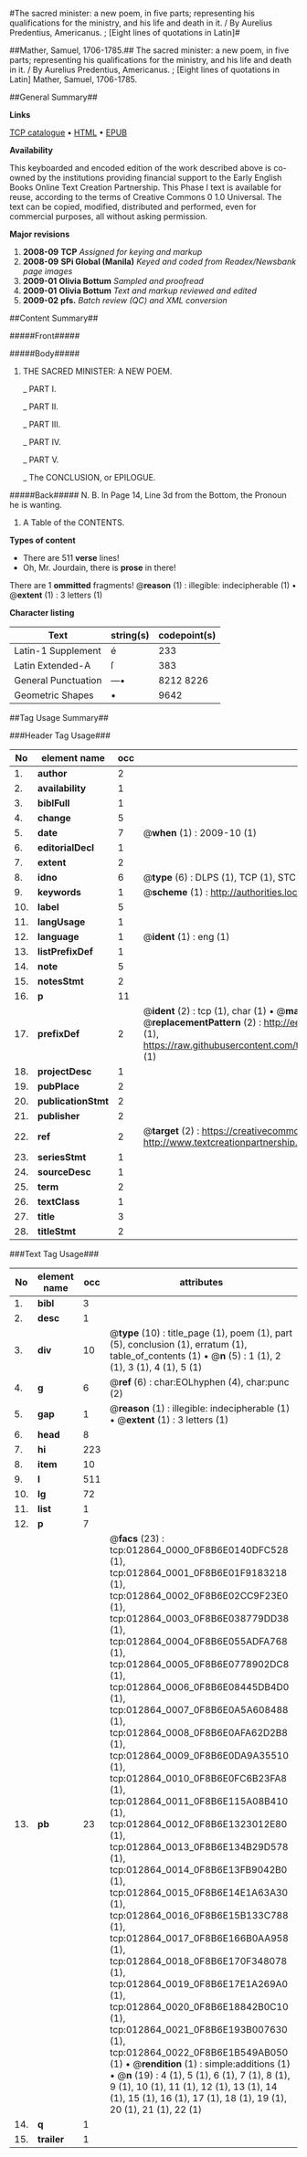 #The sacred minister: a new poem, in five parts; representing his qualifications for the ministry, and his life and death in it. / By Aurelius Predentius, Americanus. ; [Eight lines of quotations in Latin]#

##Mather, Samuel, 1706-1785.##
The sacred minister: a new poem, in five parts; representing his qualifications for the ministry, and his life and death in it. / By Aurelius Predentius, Americanus. ; [Eight lines of quotations in Latin]
Mather, Samuel, 1706-1785.

##General Summary##

**Links**

[TCP catalogue](http://www.ota.ox.ac.uk/tcp/)  • 
[HTML](http://tei.it.ox.ac.uk/tcp/Texts-HTML/free/N10/N10126.html)  • 
[EPUB](http://tei.it.ox.ac.uk/tcp/Texts-EPUB/free/N10/N10126.epub)

**Availability**

This keyboarded and encoded edition of the
	       work described above is co-owned by the institutions
	       providing financial support to the Early English Books
	       Online Text Creation Partnership. This Phase I text is
	       available for reuse, according to the terms of Creative
	       Commons 0 1.0 Universal. The text can be copied,
	       modified, distributed and performed, even for
	       commercial purposes, all without asking permission.

**Major revisions**

1. __2008-09__ __TCP__ *Assigned for keying and markup*
1. __2008-09__ __SPi Global (Manila)__ *Keyed and coded from Readex/Newsbank page images*
1. __2009-01__ __Olivia Bottum__ *Sampled and proofread*
1. __2009-01__ __Olivia Bottum__ *Text and markup reviewed and edited*
1. __2009-02__ __pfs.__ *Batch review (QC) and XML conversion*

##Content Summary##

#####Front#####

#####Body#####

1. THE SACRED MINISTER: A NEW POEM.

    _ PART I.

    _ PART II.

    _ PART III.

    _ PART IV.

    _ PART V.

    _ The CONCLUSION, or EPILOGUE.

#####Back#####
N. B. In Page 14, Line 3d from the Bottom, the Pronoun he is wanting.
1. A Table of the CONTENTS.

**Types of content**

  * There are 511 **verse** lines!
  * Oh, Mr. Jourdain, there is **prose** in there!

There are 1 **ommitted** fragments! 
 @__reason__ (1) : illegible: indecipherable (1)  •  @__extent__ (1) : 3 letters (1)

**Character listing**


|Text|string(s)|codepoint(s)|
|---|---|---|
|Latin-1 Supplement|é|233|
|Latin Extended-A|ſ|383|
|General Punctuation|—•|8212 8226|
|Geometric Shapes|▪|9642|

##Tag Usage Summary##

###Header Tag Usage###

|No|element name|occ|attributes|
|---|---|---|---|
|1.|__author__|2||
|2.|__availability__|1||
|3.|__biblFull__|1||
|4.|__change__|5||
|5.|__date__|7| @__when__ (1) : 2009-10 (1)|
|6.|__editorialDecl__|1||
|7.|__extent__|2||
|8.|__idno__|6| @__type__ (6) : DLPS (1), TCP (1), STC (1), NOTIS (1), IMAGE-SET (1), EVANS-CITATION (1)|
|9.|__keywords__|1| @__scheme__ (1) : http://authorities.loc.gov/ (1)|
|10.|__label__|5||
|11.|__langUsage__|1||
|12.|__language__|1| @__ident__ (1) : eng (1)|
|13.|__listPrefixDef__|1||
|14.|__note__|5||
|15.|__notesStmt__|2||
|16.|__p__|11||
|17.|__prefixDef__|2| @__ident__ (2) : tcp (1), char (1)  •  @__matchPattern__ (2) : ([0-9\-]+):([0-9IVX]+) (1), (.+) (1)  •  @__replacementPattern__ (2) : http://eebo.chadwyck.com/downloadtiff?vid=$1&page=$2 (1), https://raw.githubusercontent.com/textcreationpartnership/Texts/master/tcpchars.xml#$1 (1)|
|18.|__projectDesc__|1||
|19.|__pubPlace__|2||
|20.|__publicationStmt__|2||
|21.|__publisher__|2||
|22.|__ref__|2| @__target__ (2) : https://creativecommons.org/publicdomain/zero/1.0/ (1), http://www.textcreationpartnership.org/docs/. (1)|
|23.|__seriesStmt__|1||
|24.|__sourceDesc__|1||
|25.|__term__|2||
|26.|__textClass__|1||
|27.|__title__|3||
|28.|__titleStmt__|2||


###Text Tag Usage###

|No|element name|occ|attributes|
|---|---|---|---|
|1.|__bibl__|3||
|2.|__desc__|1||
|3.|__div__|10| @__type__ (10) : title_page (1), poem (1), part (5), conclusion (1), erratum (1), table_of_contents (1)  •  @__n__ (5) : 1 (1), 2 (1), 3 (1), 4 (1), 5 (1)|
|4.|__g__|6| @__ref__ (6) : char:EOLhyphen (4), char:punc (2)|
|5.|__gap__|1| @__reason__ (1) : illegible: indecipherable (1)  •  @__extent__ (1) : 3 letters (1)|
|6.|__head__|8||
|7.|__hi__|223||
|8.|__item__|10||
|9.|__l__|511||
|10.|__lg__|72||
|11.|__list__|1||
|12.|__p__|7||
|13.|__pb__|23| @__facs__ (23) : tcp:012864_0000_0F8B6E0140DFC528 (1), tcp:012864_0001_0F8B6E01F9183218 (1), tcp:012864_0002_0F8B6E02CC9F23E0 (1), tcp:012864_0003_0F8B6E038779DD38 (1), tcp:012864_0004_0F8B6E055ADFA768 (1), tcp:012864_0005_0F8B6E0778902DC8 (1), tcp:012864_0006_0F8B6E08445DB4D0 (1), tcp:012864_0007_0F8B6E0A5A608488 (1), tcp:012864_0008_0F8B6E0AFA62D2B8 (1), tcp:012864_0009_0F8B6E0DA9A35510 (1), tcp:012864_0010_0F8B6E0FC6B23FA8 (1), tcp:012864_0011_0F8B6E115A08B410 (1), tcp:012864_0012_0F8B6E1323012E80 (1), tcp:012864_0013_0F8B6E134B29D578 (1), tcp:012864_0014_0F8B6E13FB9042B0 (1), tcp:012864_0015_0F8B6E14E1A63A30 (1), tcp:012864_0016_0F8B6E15B133C788 (1), tcp:012864_0017_0F8B6E166B0AA958 (1), tcp:012864_0018_0F8B6E170F348078 (1), tcp:012864_0019_0F8B6E17E1A269A0 (1), tcp:012864_0020_0F8B6E18842B0C10 (1), tcp:012864_0021_0F8B6E193B007630 (1), tcp:012864_0022_0F8B6E1B549AB050 (1)  •  @__rendition__ (1) : simple:additions (1)  •  @__n__ (19) : 4 (1), 5 (1), 6 (1), 7 (1), 8 (1), 9 (1), 10 (1), 11 (1), 12 (1), 13 (1), 14 (1), 15 (1), 16 (1), 17 (1), 18 (1), 19 (1), 20 (1), 21 (1), 22 (1)|
|14.|__q__|1||
|15.|__trailer__|1||
